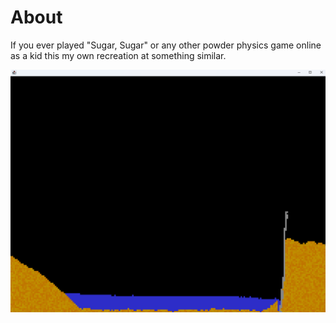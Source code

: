 # About

If you ever played "Sugar, Sugar" or any other powder physics game online as a kid this my own recreation at something similar.


![image of version 1 running, with some water and sand](.attachments/version-1.png)